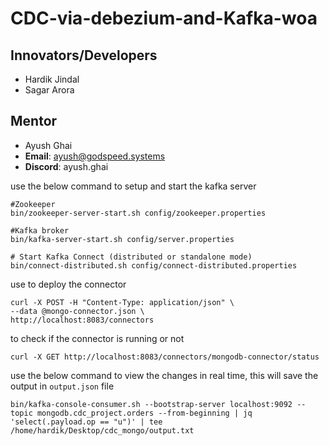# **CDC-via-debezium-and-Kafka-woa**
## **Innovators/Developers​**
- Hardik Jindal 
- Sagar Arora 

## **Mentor**
- Ayush Ghai 
- **Email**: ayush@godspeed.systems
- **Discord**: ayush.ghai

use the below command to setup and start the kafka server
```
#Zookeeper
bin/zookeeper-server-start.sh config/zookeeper.properties

#Kafka broker
bin/kafka-server-start.sh config/server.properties

# Start Kafka Connect (distributed or standalone mode)
bin/connect-distributed.sh config/connect-distributed.properties
```

use to deploy the connector
```
curl -X POST -H "Content-Type: application/json" \
--data @mongo-connector.json \
http://localhost:8083/connectors
```
to check if the connector is running or not
```
curl -X GET http://localhost:8083/connectors/mongodb-connector/status
```
use the below command to view the changes in real time, this will save the output in `output.json` file
```
bin/kafka-console-consumer.sh --bootstrap-server localhost:9092 --topic mongodb.cdc_project.orders --from-beginning | jq 'select(.payload.op == "u")' | tee /home/hardik/Desktop/cdc_mongo/output.txt

```
